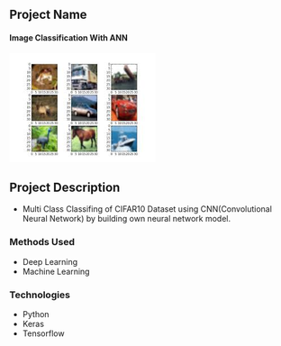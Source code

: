 ## Project Name

#### Image Classification With ANN

![Fashion](./cifar.jpeg)


## Project Description
* Multi Class Classifing of CIFAR10  Dataset using CNN(Convolutional Neural Network) by building own neural network model.



### Methods Used
* Deep Learning
* Machine Learning


### Technologies 
* Python
* Keras
* Tensorflow
 
